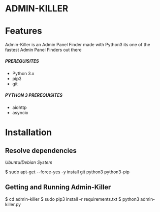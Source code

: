 # ADMIN-KILLER


# Features
Admin-Killer is an Admin Panel Finder made with Python3
its one of the fastest Admin Panel Finders out there


##### PREREQUISITES
* Python 3.x 
* pip3
* git

##### PYTHON 3 PREREQUISITES
* aiohttp
* asyncio

# Installation
## Resolve dependencies
*Ubuntu/Debian System*

$ sudo apt-get --force-yes -y install git python3 python3-pip


## Getting and Running Admin-Killer

$ cd admin-killer
$ sudo pip3 install -r requirements.txt
$ python3 admin-killer.py







